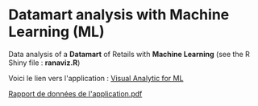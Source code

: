 # Datamart analysis with Machine Learning (ML)
Data analysis of a **Datamart** of Retails with **Machine Learning** (see the R Shiny file : **ranaviz.R**)

Voici le lien vers l'application :  [Visual Analytic for ML]( https://smd-lab-tech.shinyapps.io/Shiny_Dataviz/)  

[Rapport de données de l'application.pdf](/rprt_ana_donnee_avancees_22-1.pdf)

